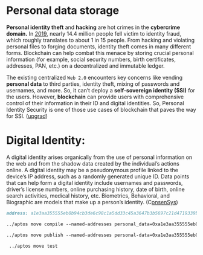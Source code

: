 # Personal data storage

**Personal identity theft** and **hacking** are hot crimes in the **cybercrime domain.** In [2019](https://www.identityforce.com/blog/identity-theft-odds-identity-theft-statistics#:~:text=In%202019%2C%2014.4%20million%20consumers,over%2C%20have%20experienced%20identity%20theft), nearly 14.4 million people fell victim to identity fraud, which roughly translates to about 1 in 15 people. From hacking and violating personal files to forging documents, identity theft comes in many different forms. Blockchain can help combat this menace by storing crucial personal information (for example, social security numbers, birth certificates, addresses, PAN, etc.) on a decentralized and immutable ledger.

The existing centralized `Web 2.0` encounters key concerns like vending **personal data** to third parties, identity theft, mixing of passwords and usernames, and more. So, it can’t deploy a **self-sovereign identity (SSI)** for the users. However, **blockchain** can provide users with comprehensive control of their information in their ID and digital identities. So, Personal Identity Security is one of those use cases of blockchain that paves the way for SSI. ([upgrad](https://www.upgrad.com/blog/blockchain-technology-use-cases/))

# **Digital Identity:**

A digital identity arises organically from the use of personal information on the web and from the shadow data created by the individual’s actions online. A digital identity may be a pseudonymous profile linked to the device’s IP address, such as a randomly generated unique ID. Data points that can help form a digital identity include usernames and passwords, driver’s license numbers, online purchasing history, date of birth, online search activities, medical history, etc. Biometrics, Behavioral, and Biographic are models that make up a person’s identity. (C[onsenSys](https://consensys.net/blockchain-use-cases/digital-identity/))



```markdown
address: a1e3aa355555eb0b94cb3de6c98c1a5dd33c45a3647b3b5697c21d4719339b2e

../aptos move compile --named-addresses personal_data=0xa1e3aa355555eb0b94cb3de6c98c1a5dd33c45a3647b3b5697c21d4719339b2e

../aptos move publish --named-addresses personal-data=0xa1e3aa355555eb0b94cb3de6c98c1a5dd33c45a3647b3b5697c21d4719339b2e

 ../aptos move test
```